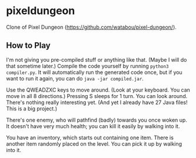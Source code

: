 # pixeldungeon
Clone of Pixel Dungeon (https://github.com/watabou/pixel-dungeon/).

## How to Play

I'm not giving you pre-compiled stuff or anything like that. (Maybe I will do that sometime later.) Compile the code yourself by running `python3 compiler.py`. It will automatically run the generated code once, but if you want to run it again, you can do `java -jar compiled.jar`.

Use the QWEADZXC keys to move around. (Look at your keyboard. You can move in all 8 directions.) Pressing S sleeps for 1 turn. You can look around. There's nothing really interesting yet. (And yet I already have 27 Java files! This is a big project.)

There's one enemy, who will pathfind (badly) towards you once woken up. It doesn't have very much health; you can kill it easily by walking into it.

You have an inventory, which starts out containing one item. There is another item randomly placed on the level. You can pick it up by walking into it.